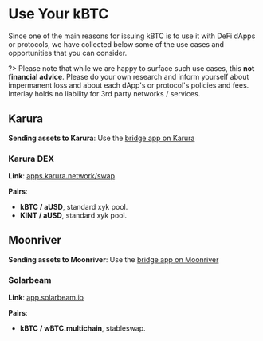 # Use Your kBTC

Since one of the main reasons for issuing kBTC is to use it with DeFi dApps or protocols, we have collected below some of the use cases and opportunities that you can consider.

?> Please note that while we are happy to surface such use cases, this **not financial advice**. Please do your own research and inform yourself about impermanent loss and about each dApp's or protocol's policies and fees. Interlay holds no liability for 3rd party networks / services. 


## Karura

**Sending assets to Karura**:  Use the [bridge app on Karura](https://apps.karura.network/bridge)

### Karura DEX

**Link**: [apps.karura.network/swap](https://apps.karura.network/swap)

**Pairs**:

* **kBTC / aUSD**, standard xyk pool.
* **KINT / aUSD**, standard xyk pool.

## Moonriver

**Sending assets to Moonriver**:  Use the [bridge app on Moonriver](https://apps.moonbeam.network/moonriver)

### Solarbeam

**Link**: [app.solarbeam.io](https://app.solarbeam.io/farm?filter=stable)

**Pairs**:

* **kBTC / wBTC.multichain**, stableswap. 

